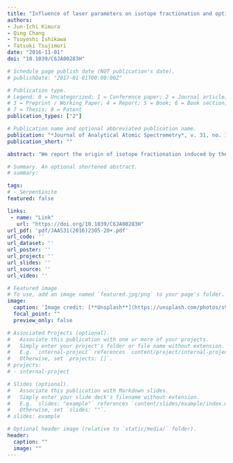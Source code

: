 ```yaml
---
title: "Influence of laser parameters on isotope fractionation and optimisation of lithium and boron isotope ratio measurements using laser ablation-multiple Faraday collector-inductively coupled plasma mass spectrometry"
authors:
- Jun-Ichi Kimura
- Qing Chang
- Tsuyoshi Ishikawa
- Tatsuki Tsujimori
date: "2016-11-01"
doi: "10.1039/C6JA00283H"

# Schedule page publish date (NOT publication's date).
# publishDate: "2017-01-01T00:00:00Z"

# Publication type.
# Legend: 0 = Uncategorized; 1 = Conference paper; 2 = Journal article;
# 3 = Preprint / Working Paper; 4 = Report; 5 = Book; 6 = Book section;
# 7 = Thesis; 8 = Patent
publication_types: ["2"]

# Publication name and optional abbreviated publication name.
publication: "*Journal of Analytical Atomic Spectrometry*, v. 31, no. 11, p. 2305-2320, doi:10.1039/C6JA00283H"
publication_short: ""

abstract: "We report the origin of isotope fractionation induced by the choice of laser parameters and a method for accurate in situ determination of lithium (δ7Li) and boron (δ11B) isotope ratios in glasses and minerals using laser ablation multiple Faraday collector inductively coupled plasma mass spectrometry (LA-MFC-ICPMS). Laser ablation parameters were examined using 266 nm femtosecond (266FsLA) and 193 nm nanosecond excimer (193ExLA) laser ablation systems for crater diameters of 30–200 μm. We found that higher laser repetition rates and larger crater diameters have led to enhanced fractionation of lighter isotopes, as much as −8‰ for both δ7Li and δ11B. Fractionation was primarily affected by the ICP aerosol loading and secondly by the thermal fractionation at the LA site. The former was accounted for by mass loading effects, which lowered the plasma temperature and led to insufficient aerosol vaporisation. The latter was related to the molten layer on the crater walls, which resulted in coarser and heavier δ7Li and δ11B aerosols that did not reach the ICP. Both processes can result in Rayleigh fractionation during aerosol formation and vaporisation. Controlled ablation using a constant crater size, repetition rate, and high laser fluence of 193ExLA enabled reproducible ablation for the standard NIST SRM 61X glasses and unknown basalt glasses. Based on the principles of isotopic fractionation deduced from our experiments, we propose a novel ablation volume correction (AVC) protocol for accurate isotopic analyses of various samples with different matrices. Both the repeatability and the laboratory bias of the δ7Li and δ11B measurements using the new AVC protocol were better than 1‰ for samples containing a few tens to a few tens of thousands ppm Li and B. We also report significant local heterogeneity of up to several ‰ found in some basalt glasses, but not in NIST SRM 612 and 610."

# Summary. An optional shortened abstract.
# summary: 

tags: 
# - Serpentinite
featured: false

links:
 - name: "Link"
   url: "https://doi.org/10.1039/C6JA00283H"
url_pdf: 'pdf/JAAS31(2016)2305-20+.pdf'
url_code: ''
url_dataset: ''
url_poster: ''
url_project: ''
url_slides: ''
url_source: ''
url_video: ''

# Featured image
# To use, add an image named `featured.jpg/png` to your page's folder. 
image: 
  caption: 'Image credit: [**Unsplash**](https://unsplash.com/photos/s9CC2SKySJM)'
  focal_point: ""
  preview_only: false

# Associated Projects (optional).
#   Associate this publication with one or more of your projects.
#   Simply enter your project's folder or file name without extension.
#   E.g. `internal-project` references `content/project/internal-project/index.md`.
#   Otherwise, set `projects: []`.
# projects:
# - internal-project

# Slides (optional).
#   Associate this publication with Markdown slides.
#   Simply enter your slide deck's filename without extension.
#   E.g. `slides: "example"` references `content/slides/example/index.md`.
#   Otherwise, set `slides: ""`.
# slides: example

# Optional header image (relative to `static/media/` folder).
header:
  caption: ""
  image: ""
---
```

